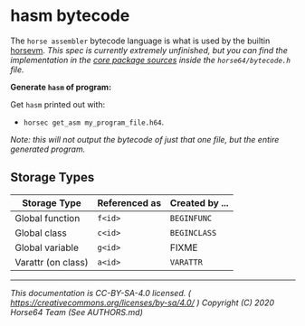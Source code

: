 
# hasm bytecode

The `horse assembler` bytecode language is what is used by the
builtin [horsevm](../Misc%20Tooling/horsevm.md). *This spec is currently
extremely unfinished, but you can find the implementation
in the [core package sources](
    ../Contributing.md#corehorse64org-package
) inside the `horse64/bytecode.h` file.*

**Generate `hasm` of program:**

Get `hasm` printed out with:

- `horsec get_asm my_program_file.h64`.

*Note: this will not output the bytecode of just that one file,
but the entire generated program.*


## Storage Types

| Storage Type     | Referenced as | Created by ... |
|------------------|---------------|----------------|
|Global function   | `f<id>`       | `BEGINFUNC`    |
|Global class      | `c<id>`       | `BEGINCLASS`   |
|Global variable   | `g<id>`       | FIXME          |
|Varattr (on class)| `a<id>`       | `VARATTR`      |


---
*This documentation is CC-BY-SA-4.0 licensed.
( https://creativecommons.org/licenses/by-sa/4.0/ )
Copyright (C) 2020  Horse64 Team (See AUTHORS.md)*

